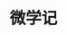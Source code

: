 ---
category: 教育
layout: post
title: 微学记
results:
- artworkUrl100: http://a723.phobos.apple.com/us/r30/Purple/v4/c1/80/d6/c180d6f2-a0f5-3d3d-8cd7-9226dac69d55/mzl.txpaykmi.png
  currency: CNY
  artworkUrl512: http://a723.phobos.apple.com/us/r30/Purple/v4/c1/80/d6/c180d6f2-a0f5-3d3d-8cd7-9226dac69d55/mzl.txpaykmi.png
  ipadScreenshotUrls: &a []
  fileSizeBytes: '3228992'
  genres:
  - 教育
  - 参考
  languageCodesISO2A:
  - EN
  - ZH
  artworkUrl60: http://a409.phobos.apple.com/us/r30/Purple/v4/dc/db/bd/dcdbbd82-6ff8-5bf1-4867-24abcb6b7c26/AppIcon60x60_2x.png
  supportedDevices:
  - iPadFourthGen4G
  - iPhone4
  - iPadMini
  - iPhone4S
  - iPadThirdGen4G
  - iPadFourthGen
  - iPhone5
  - iPodTouchFifthGen
  - iPad23G
  - iPadMini4G
  - iPadThirdGen
  - iPhone5c
  - iPhone5s
  - iPad2Wifi
  description: 教师、学生、家长的三方交流平台
  bundleId: com.weixueji.wxj
  version: '1.02'
  trackViewUrl: https://itunes.apple.com/cn/app/wei-xue-ji/id808617899?mt=8&uo=4
  artistViewUrl: https://itunes.apple.com/cn/artist/beijing-melody-life-technology/id766161064?uo=4
  genreIds:
  - '6017'
  - '6006'
  isGameCenterEnabled: false
  releaseDate: '2014-02-12T06:02:39Z'
  wrapperType: software
  trackId: 808617899
  formattedPrice: 免费
  primaryGenreId: 6017
  artistId: 766161064
  artistName: Beijing Melody of Life Technology Co., Ltd.
  trackContentRating: 4+
  price: 0
  trackCensoredName: 微学记
  trackName: 微学记
  kind: software
  features: *a
  contentAdvisoryRating: 4+
  screenshotUrls:
  - http://a4.mzstatic.com/us/r30/Purple4/v4/5c/02/c3/5c02c3e3-dc34-c0b1-bd7a-484caf8b9bd3/screen1136x1136.jpeg
  - http://a1.mzstatic.com/us/r30/Purple4/v4/04/78/2f/04782fa8-9664-4673-750f-b3a48a8aec82/screen1136x1136.jpeg
  - http://a1.mzstatic.com/us/r30/Purple6/v4/98/6e/5b/986e5b89-c797-96a6-5ec0-97155600109a/screen1136x1136.jpeg
  - http://a3.mzstatic.com/us/r30/Purple4/v4/63/4c/8b/634c8bfc-25bd-7de7-a18a-42deb7477bd8/screen1136x1136.jpeg
  releaseNotes: '增加消息推送功能

    push notifications'
  sellerName: Beijing Melody of Life Technology Co., Ltd.
  primaryGenreName: Education
description: 帮助老师家长学生互相联系的app，界面和流程还是思考过的，只是学生有了iphone还会用这个？
tags: tag1
resultCount: 1

---